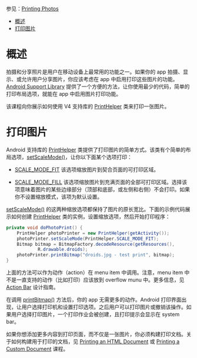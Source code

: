 参见：[Printing Photos](https://developer.android.com/training/printing/photos.html)

- [概述](#%E6%A6%82%E8%BF%B0)
- [打印图片](#%E6%89%93%E5%8D%B0%E5%9B%BE%E7%89%87)

# 概述

拍摄和分享照片是用户在移动设备上最常用的功能之一。如果你的 app 拍摄、显示、或允许用户分享图片，你应该考虑在 app 中启用打印这些图片的功能。[Android Support Library](https://developer.android.com/tools/support-library/index.html) 提供了一个方便的方法，让你使用最少的代码，简单的打印布局选项，就能在 app 中启用图片打印功能。

该课程向你展示如何使用 V4 支持库的 [PrintHelper](https://developer.android.com/reference/android/support/v4/print/PrintHelper.html) 类来打印一张图片。

# 打印图片

Android 支持库的 [PrintHelper](https://developer.android.com/reference/android/support/v4/print/PrintHelper.html) 类提供了打印图片的简单方式。该类有个简单的布局选项，[setScaleMode()](https://developer.android.com/reference/android/support/v4/print/PrintHelper.html#setScaleMode(int))，让你以下面某个选项打印：

- [SCALE_MODE_FIT](https://developer.android.com/reference/android/support/v4/print/PrintHelper.html#SCALE_MODE_FIT) 该选项缩放图片到契合页面的可打印区域。

- [SCALE_MODE_FILL](https://developer.android.com/reference/android/support/v4/print/PrintHelper.html#SCALE_MODE_FILL) 该选项缩放图片到充满页面的全部可打印区域。选择该项意味着图片的某些边缘部分（顶部和底部，或左侧和右侧）不会打印。如果你不设置缩放模式，该项为默认设置。

[setScaleMode()](https://developer.android.com/reference/android/support/v4/print/PrintHelper.html#setScaleMode(int)) 的这两种缩放选项都保持了图片的原长宽比。下面的示例代码展示如何创建 [PrintHelper](https://developer.android.com/reference/android/support/v4/print/PrintHelper.html) 类的实例，设置缩放选项，然后开始打印程序：

```java
private void doPhotoPrint() {
    PrintHelper photoPrinter = new PrintHelper(getActivity());
    photoPrinter.setScaleMode(PrintHelper.SCALE_MODE_FIT);
    Bitmap bitmap = BitmapFactory.decodeResource(getResources(),
            R.drawable.droids);
    photoPrinter.printBitmap("droids.jpg - test print", bitmap);
}
```

上面的方法可以作为动作（action）在 menu item 中调用。注意，menu item 中不是一直支持的动作（比如打印）应该放到 overflow munu 中。更多信息，见 [Action Bar](https://developer.android.com/design/patterns/actionbar.html) 设计指南。

在调用 [printBitmap()](https://developer.android.com/reference/android/support/v4/print/PrintHelper.html#printBitmap(java.lang.String,%20android.graphics.Bitmap)) 方法后，你的 app 无需更多的动作。Android 打印界面出现，让用户选择打印机和设置打印选项。之后用户可以打印图片或撤销该操作。如果用户选择打印图片，一个打印作业会被创建，且打印提示会显示在 system bar。

如果你想添加更多内容到打印页面，而不仅是一张图片，你必须构建打印文档。关于如何构建用于打印的文档，见 [Printing an HTML Document](https://developer.android.com/training/printing/html-docs.html) 或 [Printing a Custom Document](https://developer.android.com/training/printing/custom-docs.html) 课程。